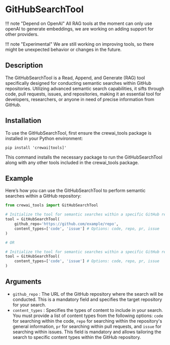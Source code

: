 # GitHubSearchTool

!!! note "Depend on OpenAI"
    All RAG tools at the moment can only use openAI to generate embeddings, we are working on adding support for other providers.

!!! note "Experimental"
    We are still working on improving tools, so there might be unexpected behavior or changes in the future.

## Description
The GitHubSearchTool is a Read, Append, and Generate (RAG) tool specifically designed for conducting semantic searches within GitHub repositories. Utilizing advanced semantic search capabilities, it sifts through code, pull requests, issues, and repositories, making it an essential tool for developers, researchers, or anyone in need of precise information from GitHub.

## Installation
To use the GitHubSearchTool, first ensure the crewai_tools package is installed in your Python environment:

```shell
pip install 'crewai[tools]'
```

This command installs the necessary package to run the GitHubSearchTool along with any other tools included in the crewai_tools package.

## Example
Here’s how you can use the GitHubSearchTool to perform semantic searches within a GitHub repository:
```python
from crewai_tools import GitHubSearchTool

# Initialize the tool for semantic searches within a specific GitHub repository
tool = GitHubSearchTool(
	github_repo='https://github.com/example/repo',
	content_types=['code', 'issue'] # Options: code, repo, pr, issue
)

# OR

# Initialize the tool for semantic searches within a specific GitHub repository, so the agent can search any repository if it learns about during its execution
tool = GitHubSearchTool(
	content_types=['code', 'issue'] # Options: code, repo, pr, issue
)
```

## Arguments
- `github_repo` : The URL of the GitHub repository where the search will be conducted. This is a mandatory field and specifies the target repository for your search.
- `content_types` : Specifies the types of content to include in your search. You must provide a list of content types from the following options: `code` for searching within the code, `repo` for searching within the repository's general information, `pr` for searching within pull requests, and `issue` for searching within issues. This field is mandatory and allows tailoring the search to specific content types within the GitHub repository.
